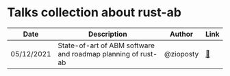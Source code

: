 # Talks collection about rust-ab

|Date   | Description  | Author  | Link|
|---|---|---|---|
| 05/12/2021  | State-of-art of ABM software and roadmap planning of rust-ab  | @zioposty  | [🔗](link) |
